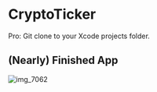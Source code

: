 # CryptoTicker

Pro: Git clone to your Xcode projects folder.

## (Nearly) Finished App

![img_7062](https://user-images.githubusercontent.com/11975614/38470564-68b43d08-3b82-11e8-80d8-9c5ce248ec29.PNG)

